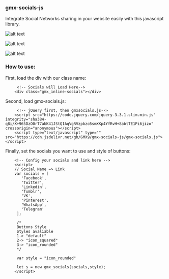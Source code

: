 ### gmx-socials-js
Integrate Social Networks sharing in your website easily with this javascript library.

![alt text](https://i.imgur.com/SYGwnJv.png)

![alt text](https://i.imgur.com/AvcrR5V.png)

![alt text](https://i.imgur.com/IRbJzso.png)

### How to use:

First, load the div with our class name:
```
     <!-- Socials will Load Here-->
    <div class="gmx_inline-socials"></div>
```


Second, load gmx-socials.js:
```
     <!-- jQuery first, then gmxsocials.js-->
    <script src="https://code.jquery.com/jquery-3.3.1.slim.min.js" integrity="sha384-q8i/X+965DzO0rT7abK41JStQIAqVgRVzpbzo5smXKp4YfRvH+8abtTE1Pi6jizo" crossorigin="anonymous"></script>
    <script type="text/javascript" type="" src="https://cdn.jsdelivr.net/gh/GMX9/gmx-socials-js/gmx-socials.js"></script>
```

Finally, set the socials you want to use and style of buttons:
```
    <!-- Config your socials and link here -->
    <script>
    // Social Name => Link
    var socials = [
       'Facebook',
       'Twitter',
       'Linkedin',
       'Tumblr',
       'VK',
       'Pinterest',
       'WhatsApp',
       'Telegram'
     ];
     
     /*
     Buttons Style
     Styles avaliable
     1-> "default"
     2-> "icon_squared"
     3-> "icon_rounded"
     */
     
     var style = "icon_rounded"
     
     let s = new gmx_socials(socials,style);
    </script>
```



